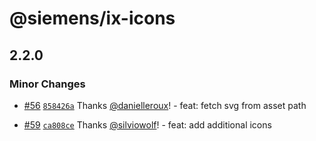 # @siemens/ix-icons

## 2.2.0

### Minor Changes

- [#56](https://github.com/siemens/ix-icons/pull/56) [`858426a`](https://github.com/siemens/ix-icons/commit/858426a71e0c50acf700c59a1aff70f63b0ac2fd) Thanks [@danielleroux](https://github.com/danielleroux)! - feat: fetch svg from asset path

- [#59](https://github.com/siemens/ix-icons/pull/59) [`ca808ce`](https://github.com/siemens/ix-icons/commit/ca808ce7d5239c5e9db9a2e9e760276004e6ccc1) Thanks [@silviowolf](https://github.com/silviowolf)! - feat: add additional icons
